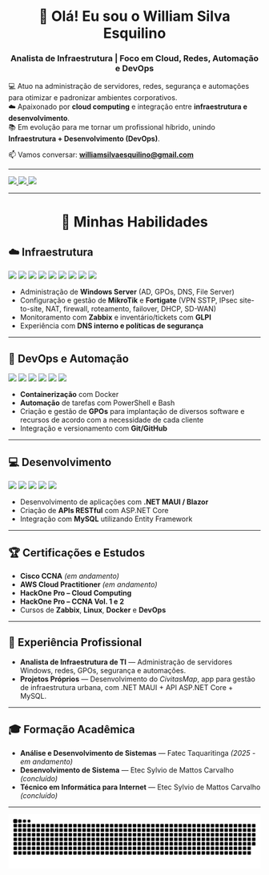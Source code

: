 <h1 align="center">👋 Olá! Eu sou o William Silva Esquilino</h1>
<h3 align="center">Analista de Infraestrutura | Foco em Cloud, Redes, Automação e DevOps</h3>

💻 Atuo na administração de servidores, redes, segurança e automações para otimizar e padronizar ambientes corporativos.  
☁️ Apaixonado por **cloud computing** e integração entre **infraestrutura e desenvolvimento**.  
📚 Em evolução para me tornar um profissional híbrido, unindo **Infraestrutura + Desenvolvimento (DevOps)**.

📫 Vamos conversar: **williamsilvaesquilino@gmail.com**

---

<div align="left">
  <a href="https://www.linkedin.com/in/williamesquilino" target="_blank">
    <img src="https://img.shields.io/static/v1?message=LinkedIn&logo=linkedin&label=&color=0077B5&logoColor=white&style=for-the-badge" height="35" />
  </a>
  <a href="mailto:williamsilvaesquilino@gmail.com" target="_blank">
    <img src="https://img.shields.io/static/v1?message=Email&logo=microsoftoutlook&label=&color=0078D4&logoColor=white&style=for-the-badge" height="35" />
  </a>
  <a href="https://wa.me/qr/WWBQWFVRWDHLG1" target="_blank">
    <img src="https://img.shields.io/static/v1?message=Whatsapp&logo=whatsapp&label=&color=25D366&logoColor=white&style=for-the-badge" height="35" />
  </a>
</div>

---

<h1 align="center">🚀 Minhas Habilidades</h1>

## ☁️ **Infraestrutura**
<div align="left">
  <img src="https://img.shields.io/badge/Windows%20Server-0078D4?style=for-the-badge&logo=windows&logoColor=white" />
  <img src="https://img.shields.io/badge/Active%20Directory-003366?style=for-the-badge&logo=windows&logoColor=white" />
  <img src="https://img.shields.io/badge/GPO-000000?style=for-the-badge&logo=windows&logoColor=white" />
  <img src="https://img.shields.io/badge/MikroTik-293239?style=for-the-badge&logoColor=white" />
  <img src="https://img.shields.io/badge/AWS-FF9900?style=for-the-badge&logo=amazonaws&logoColor=white" />
  <img src="https://img.shields.io/badge/Azure-0078D4?style=for-the-badge&logo=microsoftazure&logoColor=white" />
  <img src="https://img.shields.io/badge/Linux-333333?style=for-the-badge&logo=linux&logoColor=white" />
  <img src="https://img.shields.io/badge/Zabbix-FF0000?style=for-the-badge&logo=zabbix&logoColor=white" />
  <img src="https://img.shields.io/badge/GLPI-2F528F?style=for-the-badge&logoColor=white" />
</div>

- Administração de **Windows Server** (AD, GPOs, DNS, File Server)
- Configuração e gestão de **MikroTik** e **Fortigate** (VPN SSTP, IPsec site-to-site, NAT, firewall, roteamento, failover, DHCP, SD-WAN)
- Monitoramento com **Zabbix** e inventário/tickets com **GLPI**
- Experiência com **DNS interno e políticas de segurança**

---

## 🔧 **DevOps e Automação**
<div align="left">
  <img src="https://img.shields.io/badge/Docker-2496ED?style=for-the-badge&logo=docker&logoColor=white" />
  <img src="https://img.shields.io/badge/Terraform-7B42BC?style=for-the-badge&logo=terraform&logoColor=white" />
  <img src="https://img.shields.io/badge/PowerShell-5391FE?style=for-the-badge&logo=powershell&logoColor=white" />
  <img src="https://img.shields.io/badge/Bash-4EAA25?style=for-the-badge&logo=gnubash&logoColor=white" />
  <img src="https://img.shields.io/badge/Git-F05032?style=for-the-badge&logo=git&logoColor=white" />
  <img src="https://img.shields.io/badge/GitHub-181717?style=for-the-badge&logo=github&logoColor=white" />
</div>

- **Containerização** com Docker
- **Automação** de tarefas com PowerShell e Bash
- Criação e gestão de **GPOs** para implantação de diversos software e recursos de acordo com a necessidade de cada cliente
- Integração e versionamento com **Git/GitHub**

---

## 💻 **Desenvolvimento**
<div align="left">
  <img src="https://img.shields.io/badge/.NET-512BD4?style=for-the-badge&logoColor=white" />
  <img src="https://img.shields.io/badge/Blazor-512BD4?style=for-the-badge&logo=blazor&logoColor=white" />
  <img src="https://img.shields.io/badge/C%23-239120?style=for-the-badge&logo=c-sharp&logoColor=white" />
  <img src="https://img.shields.io/badge/JavaScript-F7DF1E?style=for-the-badge&logo=javascript&logoColor=black" />
  <img src="https://img.shields.io/badge/MySQL-4479A1?style=for-the-badge&logo=mysql&logoColor=white" />
</div>

- Desenvolvimento de aplicações com **.NET MAUI / Blazor**
- Criação de **APIs RESTful** com ASP.NET Core
- Integração com **MySQL** utilizando Entity Framework

---

## 🏆 **Certificações e Estudos**
- **Cisco CCNA** *(em andamento)*
- **AWS Cloud Practitioner** *(em andamento)*
- **HackOne Pro – Cloud Computing**
- **HackOne Pro – CCNA Vol. 1 e 2**
- Cursos de **Zabbix**, **Linux**, **Docker** e **DevOps**

---

## 💼 **Experiência Profissional**
- **Analista de Infraestrutura de TI** — Administração de servidores Windows, redes, GPOs, segurança e automações.
- **Projetos Próprios** — Desenvolvimento do *CivitasMap*, app para gestão de infraestrutura urbana, com .NET MAUI + API ASP.NET Core + MySQL.

---

## 🎓 **Formação Acadêmica**
- **Análise e Desenvolvimento de Sistemas** — Fatec Taquaritinga *(2025 - em andamento)*
- **Desenvolvimento de Sistema** — Etec Sylvio de Mattos Carvalho *(concluído)*
- **Técnico em Informática para Internet** — Etec Sylvio de Mattos Carvalho *(concluído)*

---

<picture align="center">
    <source media="(prefers-color-scheme: dark)" srcset="https://raw.githubusercontent.com/williamesquilino/williamesquilino/output/github-contribution-grid-snake-dark.svg">
    <source media="(prefers-color-scheme: light)" srcset="https://raw.githubusercontent.com/williamesquilino/williamesquilino/output/github-contribution-grid-snake-dark.svg">
    <img align="center" alt="github contribution grid snake animation" src="https://raw.githubusercontent.com/mari4souza/mari4souza/output/github-contribution-grid-snake.svg">
</picture>
